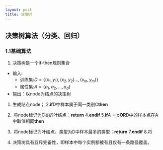 ```yaml
---
layout: post
title: 决策树
---
```


## 决策树算法（分类、回归）

### 1.1基础算法
1. 决策树是一个if-then规则集合
* 输入:
  - 训练集:$D=\{(x_1,y_1),(x_2,y_2)...,(x_m,y_m)\}$
  - 属性集:$A=\{a_1,a_2,...,a_d\}$
* 输出：以node为结点的决策树
1. 生成结点node；
2.**if**D中样本属于同一类别C**then**
3.  将node标记为C类的叶结点；**return**
4.**endif**
5.**if**$A=\emptyset$**OR**D中的样本点在A中取值相同**then**
6.  将node标记为叶结点，类型为D中样本最多的类型；**return**
7.**endif**
8.将

2. 决策树具有互斥完备性，即样本中每个实例都被有且仅有一条路径覆盖。



